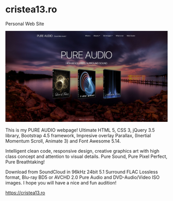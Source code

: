 # cristea13.ro
Personal Web Site

<img src=https://github.com/hangorazvan/cristea13.ro/blob/master/w00.jpg>

This is my PURE AUDIO webpage! Ultimate HTML 5, CSS 3, jQuery 3.5 library, Bootstrap 4.5 framework, Impresive overlay Parallax, (Inertial Momentum Scroll, Animate 3) and Font Awesome 5.14. 

Intelligent clean code, responsive design, creative graphics art with high class concept and attention to visual details. Pure Sound, Pure Pixel Perfect, Pure Breathtaking! 

Download from SoundCloud in 96kHz 24bit 5.1 Surround FLAC Lossless format, Blu-ray BD5 or AVCHD 2.0 Pure Audio and DVD-Audio/Video ISO images. I hope you will have a nice and fun audition!

https://cristea13.ro
